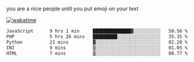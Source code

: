 you are a nice people until you put emoji on your text

[![wakatime](https://wakatime.com/badge/user/87646243-158a-4241-a3cb-668e1fa2dbb8.svg)](https://wakatime.com/@87646243-158a-4241-a3cb-668e1fa2dbb8)
<!--START_SECTION:waka-->

```txt
JavaScript      9 hrs 1 min     ██████████████▓░░░░░░░░░░   58.56 %
PHP             5 hrs 26 mins   █████████░░░░░░░░░░░░░░░░   35.35 %
Python          21 mins         ▓░░░░░░░░░░░░░░░░░░░░░░░░   02.28 %
INI             9 mins          ▒░░░░░░░░░░░░░░░░░░░░░░░░   01.05 %
HTML            7 mins          ▒░░░░░░░░░░░░░░░░░░░░░░░░   00.77 %
```

<!--END_SECTION:waka-->
